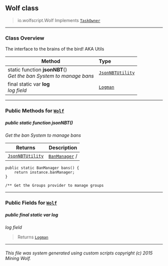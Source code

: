 ## Wolf __class__

>io.wolfscript.Wolf
>Implements [`TaskOwner`](tasks\TaskOwner.md)

---

### Class Overview

The interface to the brains of the bird! AKA Utils

Method | Type   
--- | :--- 
static function __jsonNBT__() <br> _Get the ban System to manage bans_ | [`JsonNBTUtility`](util\JsonNBTUtility.md)
final static var __log__ <br> _log field_ | [`Logman`](logger\Logman.md)



---


### Public Methods for [`Wolf`](Wolf.md)

##### <a id='jsonnbt'></a>public static function __jsonNBT__()

_Get the ban System to manage bans_

Returns | Description
--- | --- 
[`JsonNBTUtility`](util\JsonNBTUtility.md) | [`BanManager`](bansystem\BanManager.md) /
    public static BanManager bans() {
        return instance.banManager;
    }

    /** Get the Groups provider to manage groups


---

### Public Fields for [`Wolf`](Wolf.md)

##### <a id='log'></a>public final static var __log__

_log field_

>Returns
>  [`Logman`](logger\Logman.md)

---


###### This file was system generated using custom scripts copyright (c) 2015 Mining Wolf.
	

